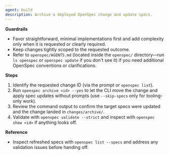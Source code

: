 ```yaml
---
agent: build
description: Archive a deployed OpenSpec change and update specs.
---
```


<!-- OPENSPEC:START -->

**Guardrails**

- Favor straightforward, minimal implementations first and add complexity only
  when it is requested or clearly required.
- Keep changes tightly scoped to the requested outcome.
- Refer to `openspec/AGENTS.md` (located inside the `openspec/` directory—run
  `ls openspec` or `openspec update` if you don't see it) if you need additional
  OpenSpec conventions or clarifications.

**Steps**

1. Identify the requested change ID (via the prompt or `openspec list`).
2. Run `openspec archive <id> --yes` to let the CLI move the change and apply
   spec updates without prompts (use `--skip-specs` only for tooling-only work).
3. Review the command output to confirm the target specs were updated and the
   change landed in `changes/archive/`.
4. Validate with `openspec validate --strict` and inspect with
   `openspec show <id>` if anything looks off.

**Reference**

- Inspect refreshed specs with `openspec list --specs` and address any
validation issues before handing off.
<!-- OPENSPEC:END -->
